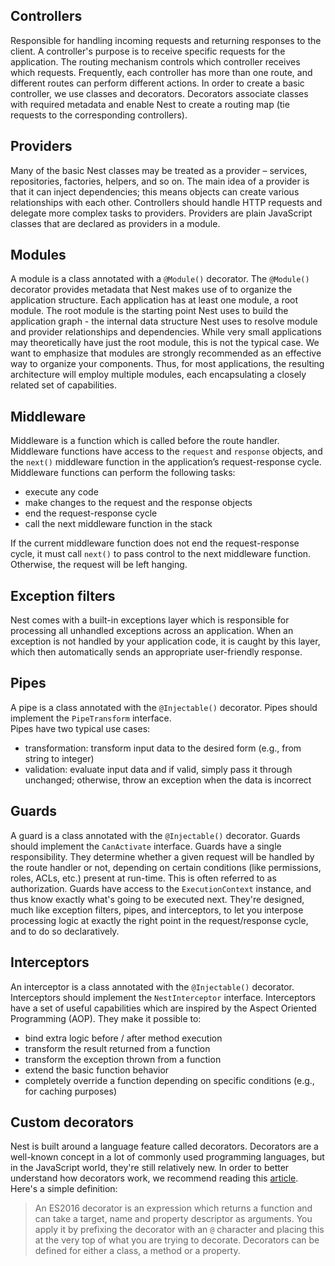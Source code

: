 ## Controllers
Responsible for handling incoming requests and returning responses to the client.
A controller's purpose is to receive specific requests for the application.
The routing mechanism controls which controller receives which requests.
Frequently, each controller has more than one route, and different routes can perform different actions.
In order to create a basic controller, we use classes and decorators.
Decorators associate classes with required metadata and enable Nest to create a routing map (tie requests to the corresponding controllers).

## Providers
Many of the basic Nest classes may be treated as a provider – services, repositories, factories, helpers, and so on.
The main idea of a provider is that it can inject dependencies; this means objects can create various relationships with each other.
Controllers should handle HTTP requests and delegate more complex tasks to providers.
Providers are plain JavaScript classes that are declared as providers in a module.

## Modules
A module is a class annotated with a `@Module()` decorator. The `@Module()` decorator provides metadata that Nest makes use of to organize the application structure.
Each application has at least one module, a root module. The root module is the starting point Nest uses to build the application graph - the internal data structure
Nest uses to resolve module and provider relationships and dependencies. While very small applications may theoretically have just the root module, this is not the typical case. We want to emphasize that modules are strongly recommended as an effective way to organize your components.
Thus, for most applications, the resulting architecture will employ multiple modules, each encapsulating a closely related set of capabilities.

## Middleware
Middleware is a function which is called before the route handler. Middleware functions have access to the `request` and `response` objects,
and the `next()` middleware function in the application’s request-response cycle.
Middleware functions can perform the following tasks:
- execute any code
- make changes to the request and the response objects
- end the request-response cycle
- call the next middleware function in the stack

If the current middleware function does not end the request-response cycle, it must call `next()` to pass control to the next middleware function. Otherwise, the request will be left hanging.

## Exception filters
Nest comes with a built-in exceptions layer which is responsible for processing all unhandled exceptions across an application.
When an exception is not handled by your application code, it is caught by this layer, which then automatically sends an appropriate user-friendly response.

## Pipes
A pipe is a class annotated with the `@Injectable()` decorator. Pipes should implement the `PipeTransform` interface.  
Pipes have two typical use cases:
- transformation: transform input data to the desired form (e.g., from string to integer)
- validation: evaluate input data and if valid, simply pass it through unchanged; otherwise, throw an exception when the data is incorrect

## Guards
A guard is a class annotated with the `@Injectable()` decorator. Guards should implement the `CanActivate` interface.
Guards have a single responsibility. They determine whether a given request will be handled by the route handler or not,
depending on certain conditions (like permissions, roles, ACLs, etc.) present at run-time. This is often referred to as authorization.
Guards have access to the `ExecutionContext` instance, and thus know exactly what's going to be executed next.
They're designed, much like exception filters, pipes, and interceptors, to let you interpose processing logic at exactly the right point
in the request/response cycle, and to do so declaratively.

## Interceptors
An interceptor is a class annotated with the `@Injectable()` decorator. Interceptors should implement the `NestInterceptor` interface.
Interceptors have a set of useful capabilities which are inspired by the Aspect Oriented Programming (AOP). They make it possible to:
- bind extra logic before / after method execution
- transform the result returned from a function
- transform the exception thrown from a function
- extend the basic function behavior
- completely override a function depending on specific conditions (e.g., for caching purposes)

## Custom decorators
Nest is built around a language feature called decorators. Decorators are a well-known concept in a lot of commonly used programming languages,
but in the JavaScript world, they're still relatively new. In order to better understand how decorators work,
we recommend reading this [article](https://medium.com/google-developers/exploring-es7-decorators-76ecb65fb841).
Here's a simple definition:

> An ES2016 decorator is an expression which returns a function and can take a target, name and property descriptor as arguments.
You apply it by prefixing the decorator with an `@` character and placing this at the very top of what you are trying to decorate.
Decorators can be defined for either a class, a method or a property.
